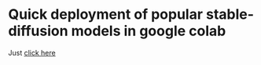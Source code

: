 # Quick deployment of popular stable-diffusion models in google colab
Just [click here](https://colab.research.google.com/github/Meldoner/stable-diffusion-webui-colab/blob/c52146e1a16e88e9adb2c9935e459f2cc8933b2e/Stable-Diffusionv2.ipynb)
